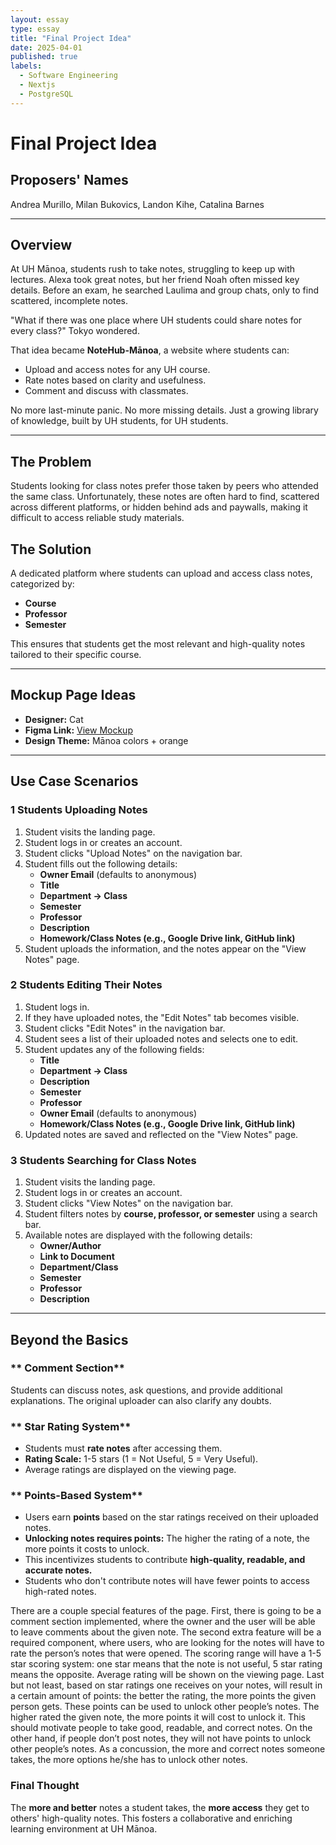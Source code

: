 ```yaml
---
layout: essay
type: essay
title: "Final Project Idea"
date: 2025-04-01
published: true
labels:
  - Software Engineering
  - Nextjs
  - PostgreSQL
---
```




# **Final Project Idea**

## **Proposers' Names**  
Andrea Murillo, Milan Bukovics, Landon Kihe, Catalina Barnes  

---  

## **Overview**  
At UH Mānoa, students rush to take notes, struggling to keep up with lectures. Alexa took great notes, but her friend Noah often missed key details. Before an exam, he searched Laulima and group chats, only to find scattered, incomplete notes.  

"What if there was one place where UH students could share notes for every class?" Tokyo wondered.  

That idea became **NoteHub-Mānoa**, a website where students can:  
- Upload and access notes for any UH course.  
- Rate notes based on clarity and usefulness.  
- Comment and discuss with classmates.  

No more last-minute panic. No more missing details. Just a growing library of knowledge, built by UH students, for UH students.  

---  

## **The Problem**  
Students looking for class notes prefer those taken by peers who attended the same class. Unfortunately, these notes are often hard to find, scattered across different platforms, or hidden behind ads and paywalls, making it difficult to access reliable study materials.  

## **The Solution**  
A dedicated platform where students can upload and access class notes, categorized by:  
- **Course**  
- **Professor**  
- **Semester**  

This ensures that students get the most relevant and high-quality notes tailored to their specific course.  

---  

## **Mockup Page Ideas**  
- **Designer:** Cat  
- **Figma Link:** [View Mockup](https://www.figma.com/design/gn3wSQTofguqx5eSH5CgOW/ICS-314-Final?node-id=0-1&t=IWbqS3XHm6WedC8J-1)  
- **Design Theme:** Mānoa colors + orange  

---  

## **Use Case Scenarios**  

### **1️ Students Uploading Notes**  
1. Student visits the landing page.  
2. Student logs in or creates an account.  
3. Student clicks "Upload Notes" on the navigation bar.  
4. Student fills out the following details:  
   - **Owner Email** (defaults to anonymous)  
   - **Title**  
   - **Department → Class**  
   - **Semester**  
   - **Professor**  
   - **Description**  
   - **Homework/Class Notes (e.g., Google Drive link, GitHub link)**  
5. Student uploads the information, and the notes appear on the "View Notes" page.  

### **2️ Students Editing Their Notes**  
1. Student logs in.  
2. If they have uploaded notes, the "Edit Notes" tab becomes visible.  
3. Student clicks "Edit Notes" in the navigation bar.  
4. Student sees a list of their uploaded notes and selects one to edit.  
5. Student updates any of the following fields:  
   - **Title**  
   - **Department → Class**  
   - **Description**  
   - **Semester**  
   - **Professor**  
   - **Owner Email** (defaults to anonymous)  
   - **Homework/Class Notes (e.g., Google Drive link, GitHub link)**  
6. Updated notes are saved and reflected on the "View Notes" page.  

### **3️ Students Searching for Class Notes**  
1. Student visits the landing page.  
2. Student logs in or creates an account.  
3. Student clicks "View Notes" on the navigation bar.  
4. Student filters notes by **course, professor, or semester** using a search bar.  
5. Available notes are displayed with the following details:  
   - **Owner/Author**  
   - **Link to Document**  
   - **Department/Class**  
   - **Semester**  
   - **Professor**  
   - **Description**  

---  

## **Beyond the Basics**  

### ** Comment Section**  
Students can discuss notes, ask questions, and provide additional explanations. The original uploader can also clarify any doubts.  

### ** Star Rating System**  
- Students must **rate notes** after accessing them.  
- **Rating Scale:** 1-5 stars (1 = Not Useful, 5 = Very Useful).  
- Average ratings are displayed on the viewing page.  

### ** Points-Based System**  
- Users earn **points** based on the star ratings received on their uploaded notes.  
- **Unlocking notes requires points:** The higher the rating of a note, the more points it costs to unlock.  
- This incentivizes students to contribute **high-quality, readable, and accurate notes.**  
- Students who don't contribute notes will have fewer points to access high-rated notes.  


There are a couple special features of the page. First, there is going to be a comment section implemented, where the owner and the user will be able to leave comments about the given note. The second extra feature will be a required component, where users, who are looking for the notes will have to rate the person’s notes that were opened. The scoring range will have a 1-5 star scoring system: one star means that the note is not useful, 5 star rating means the opposite. Average rating will be shown on the viewing page. Last but not least, based on star ratings one receives on your notes, will result in a certain amount of points: the better the rating, the more points the given person gets. These points can be used to unlock other people’s notes. The higher rated the given note, the more points it will cost to unlock it. This should motivate people to take good, readable, and correct notes. On the other hand, if people don’t post notes, they will not have points to unlock other people’s notes. 
As a concussion, the more and correct notes someone takes, the more options he/she has to unlock other notes.


### **Final Thought**  
The **more and better** notes a student takes, the **more access** they get to others' high-quality notes. This fosters a collaborative and enriching learning environment at UH Mānoa.  

